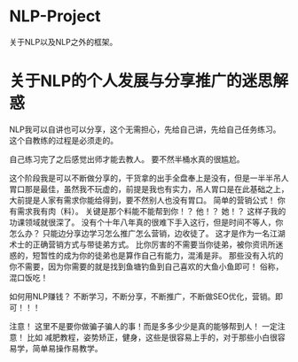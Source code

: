 # NLP-Project
关于NLP以及NLP之外的框架。

# 关于NLP的个人发展与分享推广的迷思解惑

NLP我可以自讲也可以分享，这个无需担心，先给自己讲，先给自己任务练习。 这个自教练的过程是必须走的。 

自己练习完了之后感觉出师才能去教人。    要不然半桶水真的很尴尬。 

这个阶段我是可以不断做分享的，干货拿的出手全盘奉上是没有，但是一半半吊人胃口那是最佳，虽然我不玩虚的，前提是我也有实力，吊人胃口是在此基础之上，大前提是人家有需求你能给得到，要不然别人也没有胃口。 简单的营销公式！ 你有需求我有肉（料）。  关键是那个料能不能帮到你！？ 他！？ 她！？  这样子我的功课领域就很深了。 没有个十年八年真的很难下手入这行，但是时间不等人，你怎么办？  只能边分享边学习怎么推广怎么营销，边收徒了。  这才是作为一名江湖术士的正确营销方式与带徒弟方式。   比你厉害的不需要当你徒弟，被你资讯所迷惑的，短暂性的成为你的徒弟也是算作自己有能力，混淆是非。 那些没有入坑的你不需要，因为你需要的就是找到鱼塘钓鱼到自己喜欢的大鱼小鱼即可！ 俗称，混口饭吃！

如何用NLP赚钱？  不断学习，不断分享，不断推广，不断做SEO优化，营销。即可！！！

注意！ 这里不是要你做骗子骗人的事！而是多多少少是真的能够帮到人！ 一定注意！  比如 减肥教程，姿势矫正，健身，这些是很容易上手的，对于那些小白很容易学，简单易操作易教学。 








